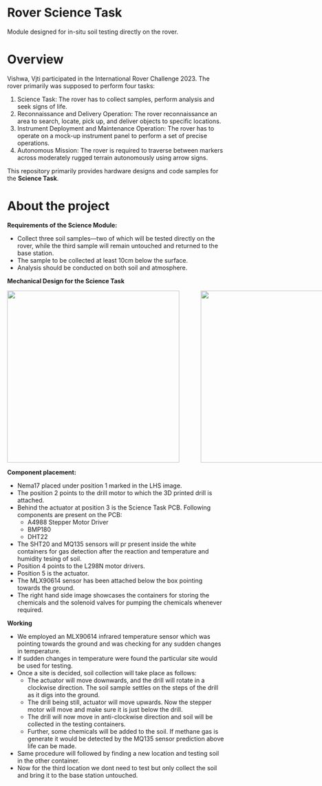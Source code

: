 # Rover Science Task
Module designed for in-situ soil testing directly on the rover.

# Overview
Vishwa, Vjti participated in the International Rover Challenge 2023. The rover primarily was supposed to perform four tasks: 
1. Science Task: The rover has to collect samples, perform analysis and seek signs of life.
2. Reconnaissance and Delivery Operation: The rover reconnaissance an area to search, locate, pick up, and deliver objects to specific locations.
3. Instrument Deployment and Maintenance Operation: The rover has to operate on a mock-up instrument panel to perform a set of precise operations.
4. Autonomous Mission: The rover is required to traverse between markers across moderately rugged terrain autonomously using arrow signs.

This repository primarily provides hardware designs and code samples for the **Science Task**. 

# About the project
**Requirements of the Science Module:**
- Collect three soil samples—two of which will be tested directly on the rover, while the third sample will remain untouched and returned to the base station.
- The sample to be collected at least 10cm below the surface.
- Analysis should be conducted on both soil and atmosphere.

**Mechanical Design for the Science Task**
<div style="display: flex; gap: 50px;">
  <img src="https://github.com/user-attachments/assets/25ba1a3a-6c04-4f86-8cbf-a7758d4d1227" style="height:400px;">
  <img src="https://github.com/user-attachments/assets/a7b5eeca-0aac-46d9-84c4-707d1d9a66e2" style="height:400px;">
</div>

**Component placement:**
- Nema17 placed under position 1 marked in the LHS image.
- The position 2 points to the drill motor to which the 3D printed drill is attached.
- Behind the actuator at position 3 is the Science Task PCB. Following components are present on the PCB:
  -  A4988 Stepper Motor Driver
  -  BMP180
  -  DHT22
- The SHT20 and MQ135 sensors will pr present inside the white containers for gas detection after the reaction and temperature and humidity tesing of soil.
- Position 4 points to the L298N motor drivers.
- Position 5 is the actuator.
- The MLX90614 sensor has been attached below the box pointing towards the ground.
- The right hand side image showcases the containers for storing the chemicals and the solenoid valves for pumping the chemicals whenever required.

**Working**
- We employed an MLX90614 infrared temperature sensor which was pointing towards the ground and was checking for any sudden changes in temperature.
- If sudden changes in temperature were found the particular site would be used for testing.
- Once a site is decided, soil collection will take place as follows:
    - The actuator will move downwards, and the drill will rotate in a clockwise direction. The soil sample settles on the steps of the drill as it digs into the ground.
    - The drill being still, actuator will move upwards. Now the stepper motor will move and make sure it is just below the drill.
    - The drill will now move in anti-clockwise direction and soil will be collected in the testing containers.
    - Further, some chemicals will be added to the soil. If methane gas is generate it would be detected by the MQ135 sensor prediction above life can be made.
- Same procedure will followed by finding a new location and testing soil in the other container.
- Now for the third location we dont need to test but only collect the soil and bring it to the base station untouched.
